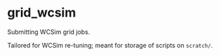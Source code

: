 # grid_wcsim
Submitting WCSim grid jobs.

Tailored for WCSim re-tuning; meant for storage of scripts on ```scratch/```.
